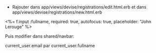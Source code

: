 - Rajouter dans app/views/devise/registrations/edit.html.erb et dans app/views/devise/registrations/new.html.erb

<%= f.input :fullname, required: true, autofocus: true, placeholder: "John Lerouge" %>

Puis modifier dans shared/navbar:

current_user.email par current_user.fullname
